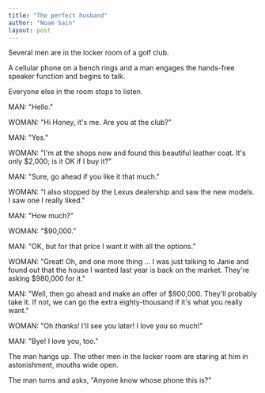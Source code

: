 ```yaml
---
title: "The perfect husband"
author: "Noam Sain"
layout: post
---
```


Several men are in the locker room of a golf club.

A cellular phone on a bench rings and a man engages the hands-free speaker function and begins to talk.

Everyone else in the room stops to listen.

MAN: "Hello."

WOMAN: "Hi Honey, it's me. Are you at the club?"

MAN: "Yes."

WOMAN: "I'm at the shops now and found this beautiful leather coat. It's only $2,000; is it OK if I buy it?"

MAN: "Sure, go ahead if you like it that much."

WOMAN: "I also stopped by the Lexus dealership and saw the new models. I saw one I really liked."

MAN: "How much?"

WOMAN: "$90,000."

MAN: "OK, but for that price I want it with all the options."

WOMAN: "Great! Oh, and one more thing ... I was just talking to Janie and found out that the house I wanted last year is back on the market. They're asking $980,000 for it."

MAN: "Well, then go ahead and make an offer of $900,000. They'll probably take it. If not, we can go the extra eighty-thousand if it's what you really want."

WOMAN: "Oh *thanks!* I'll see you later! I love you so much!"

MAN: "Bye! I love you, too."

The man hangs up. The other men in the locker room are staring at him in astonishment, mouths wide open.

The man turns and asks, "Anyone know whose phone this is?"
